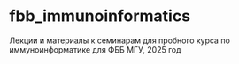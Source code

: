 # fbb_immunoinformatics
Лекции и материалы к семинарам для пробного курса по иммуноинформатике для ФББ МГУ, 2025 год
